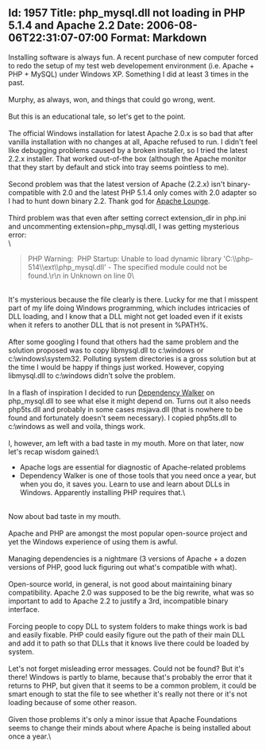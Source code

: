 Id: 1957
Title: php_mysql.dll not loading in PHP 5.1.4 and Apache 2.2
Date: 2006-08-06T22:31:07-07:00
Format: Markdown
--------------
Installing software is always fun. A recent purchase of new computer
forced to redo the setup of my test web developement environment (i.e.
Apache + PHP + MySQL) under Windows XP. Something I did at least 3 times
in the past.\
\
Murphy, as always, won, and things that could go wrong, went.\
\
But this is an educational tale, so let's get to the point.\
\
The official Windows installation for latest Apache 2.0.x is so bad that
after vanilla installation with no changes at all, Apache refused to
run. I didn't feel like debugging problems caused by a broken installer,
so I tried the latest 2.2.x installer. That worked out-of-the box
(although the Apache monitor that they start by default and stick into
tray seems pointless to me).\
\
Second problem was that the latest version of Apache (2.2.x) isn't
binary-compatible with 2.0 and the latest PHP 5.1.4 only comes with 2.0
adapter so I had to hunt down binary 2.2. Thank god for [Apache
Lounge](http://www.apachelounge.com/).\
\
Third problem was that even after setting correct extension\_dir in
php.ini and uncommenting extension=php\_mysql.dll, I was getting
mysterious error:\
\

> PHP Warning:  PHP Startup: Unable to load dynamic library
> 'C:\\\\php-514\\\\ext\\\\php\_mysql.dll' - The specified module could
> not be found.\\r\\n in Unknown on line 0\

\
It's mysterious because the file clearly is there. Lucky for me that I
misspent part of my life doing Windows programming, which includes
intricacies of DLL loading, and I know that a DLL might not get loaded
even if it exists when it refers to another DLL that is not present in
%PATH%.\
\
After some googling I found that others had the same problem and the
solution proposed was to copy libmysql.dll to c:\\windows or
c:\\windows\\system32. Polluting system directories is a gross solution
but at the time I would be happy if things just worked. However, copying
libmysql.dll to c:\\windows didn't solve the problem.\
\
In a flash of inspiration I decided to run [Dependency
Walker](http://www.dependencywalker.com/) on php\_mysql.dll to see what
else it might depend on. Turns out it also needs php5ts.dll and probably
in some cases msjava.dll (that is nowhere to be found and fortunately
doesn't seem necessary). I copied php5ts.dll to c:\\windows as well and
voila, things work.\
\
I, however, am left with a bad taste in my mouth. More on that later,
now let's recap wisdom gained:\

-   Apache logs are essential for diagnostic of Apache-related problems
-   Dependency Walker is one of those tools that you need once a year,
    but when you do, it saves you. Learn to use and learn about DLLs in
    Windows. Apparently installing PHP requires that.\

\
Now about bad taste in my mouth.\
\
Apache and PHP are amongst the most popular open-source project and yet
the Windows experience of using them is awful.\
\
Managing dependencies is a nightmare (3 versions of Apache + a dozen
versions of PHP, good luck figuring out what's compatible with what).\
\
Open-source world, in general, is not good about maintaining binary
compatibility. Apache 2.0 was supposed to be the big rewrite, what was
so important to add to Apache 2.2 to justify a 3rd, incompatible binary
interface.\
\
Forcing people to copy DLL to system folders to make things work is bad
and easily fixable. PHP could easily figure out the path of their main
DLL and add it to path so that DLLs that it knows live there could be
loaded by system.\
\
Let's not forget misleading error messages. Could not be found? But it's
there! Windows is partly to blame, because that's probably the error
that it returns to PHP, but given that it seems to be a common problem,
it could be smart enough to stat the file to see whether it's really not
there or it's not loading because of some other reason.\
\
Given those problems it's only a minor issue that Apache Foundations
seems to change their minds about where Apache is being installed about
once a year.\

